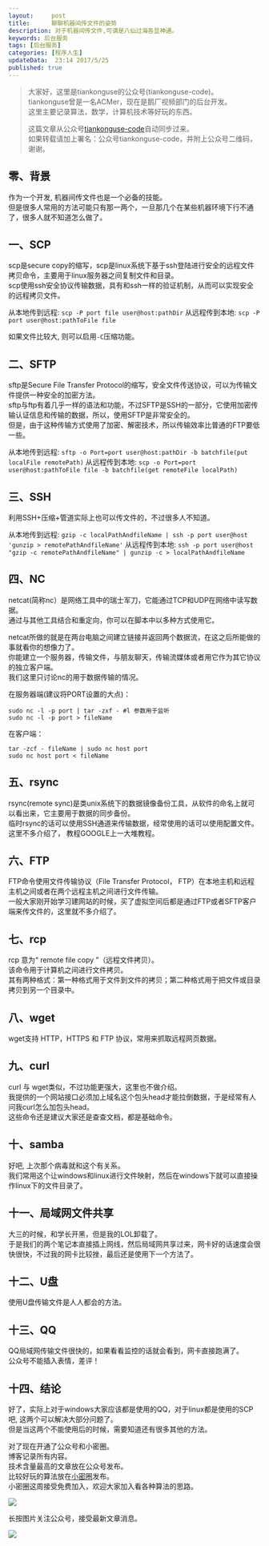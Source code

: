 ```yaml
---  
layout:     post  
title:      聊聊机器间传文件的姿势
description: 对于机器间传文件,可谓是八仙过海各显神通。  
keywords: 后台服务  
tags: [后台服务]  
categories: [程序人生]  
updateData:  23:14 2017/5/25
published: true  
---  
```

  
  
>   
> 大家好，这里是tiankonguse的公众号(tiankonguse-code)。    
> tiankonguse曾是一名ACMer，现在是鹅厂视频部门的后台开发。    
> 这里主要记录算法，数学，计算机技术等好玩的东西。   
>      
> 这篇文章从公众号[tiankonguse-code](http://mp.weixin.qq.com/s/kjuZuB6l80e49rP_cJEr_g)自动同步过来。    
> 如果转载请加上署名：公众号tiankonguse-code，并附上公众号二维码，谢谢。    
>    
  

## 零、背景

作为一个开发, 机器间传文件也是一个必备的技能。  
但是很多人常用的方法可能只有那一两个，一旦那几个在某些机器环境下行不通了，很多人就不知道怎么做了。  


## 一、SCP

scp是secure copy的缩写，scp是linux系统下基于ssh登陆进行安全的远程文件拷贝命令，主要用于linux服务器之间复制文件和目录。  
scp使用ssh安全协议传输数据，具有和ssh一样的验证机制，从而可以实现安全的远程拷贝文件。  

从本地传到远程: `scp -P port file user@host:pathDir`
从远程传到本地: `scp -P port user@host:pathToFile file`

如果文件比较大, 则可以启用`-C`压缩功能。  


## 二、SFTP


sftp是Secure File Transfer Protocol的缩写，安全文件传送协议，可以为传输文件提供一种安全的加密方法。  
sftp与ftp有着几乎一样的语法和功能，不过SFTP是SSH的一部分，它使用加密传输认证信息和传输的数据，所以，使用SFTP是非常安全的。  
但是，由于这种传输方式使用了加密、解密技术，所以传输效率比普通的FTP要低一些。  


从本地传到远程: `sftp -o Port=port user@host:pathDir -b batchfile(put localFile remotePath)`
从远程传到本地: `scp -o Port=port user@host:pathToFile file -b batchfile(get remoteFile localPath)`




## 三、SSH

利用SSH+压缩+管道实际上也可以传文件的，不过很多人不知道。  

从本地传到远程: `gzip -c localPathAndfileName | ssh -p port user@host 'gunzip > remotePathAndfileName'`
从远程传到本地: `ssh -p port user@host "gzip -c remotePathAndfileName" | gunzip -c > localPathAndfileName`


## 四、NC

netcat(简称nc）是网络工具中的瑞士军刀，它能通过TCP和UDP在网络中读写数据。  
通过与其他工具结合和重定向，你可以在脚本中以多种方式使用它。

netcat所做的就是在两台电脑之间建立链接并返回两个数据流，在这之后所能做的事就看你的想像力了。  
你能建立一个服务器，传输文件，与朋友聊天，传输流媒体或者用它作为其它协议的独立客户端。  
我们这里只讨论nc的用于数据传输的情况。  


在服务器端(建议将PORT设置的大点)：

```
sudo nc -l -p port | tar -zxf - #l 参数用于监听
sudo nc -l -p port > fileName
```


在客户端：

```
tar -zcf - fileName | sudo nc host port
sudo nc host port < fileName
```


## 五、rsync

rsync(remote sync)是类unix系统下的数据镜像备份工具，从软件的命名上就可以看出来，它主要用于数据的同步备份。  
临时rsync的话可以使用SSH通道来传输数据，经常使用的话可以使用配置文件。  
这里不多介绍了， 教程GOOGLE上一大堆教程。  


## 六、FTP


FTP命令使用文件传输协议（File Transfer Protocol， FTP）在本地主机和远程主机之间或者在两个远程主机之间进行文件传输。  
一般大家刚开始学习建网站的时候，买了虚拟空间后都是通过FTP或者SFTP客户端来传文件的，这里就不多介绍了。  


## 七、rcp


rcp 意为“ remote file copy ”（远程文件拷贝）。  
该命令用于计算机之间进行文件拷贝。  
其有两种格式：第一种格式用于文件到文件的拷贝；第二种格式用于把文件或目录拷贝到另一个目录中。  

  

## 八、wget

wget支持 HTTP，HTTPS 和 FTP 协议，常用来抓取远程网页数据。  


## 九、curl

curl 与 wget类似，不过功能更强大，这里也不做介绍。  
我提供的一个网站接口必须加上域名这个包头head才能拉倒数据，于是经常有人问我curl怎么加包头head。  
这些命令还是建议大家还是查查文档，都是基础命令。  


## 十、samba

好吧, 上次那个病毒就和这个有关系。  
我们常用这个让windows和linux进行文件映射，然后在windows下就可以直接操作linux下的文件目录了。  


## 十一、局域网文件共享

大三的时候，和学长开黑，但是我的LOL卸载了。  
于是我们的两个笔记本直接插上网线，然后局域网共享过来，网卡好的话速度会很快很快，不过我的网卡比较挫，最后还是使用下一个方法了。  


## 十二、U盘

使用U盘传输文件是人人都会的方法。  


## 十三、QQ

QQ局域网传输文件很快的，如果看看监控的话就会看到，网卡直接跑满了。  
公众号不能插入表情，差评！  


## 十四、结论


好了，实际上对于windows大家应该都是使用的QQ，对于linux都是使用的SCP吧, 这两个可以解决大部分问题了。  
但是当这两个不能使用后的时候，需要知道还有很多其他的方法。  



对了现在开通了公众号和小密圈。  
博客记录所有内容。  
技术含量最高的文章放在公众号发布。  
比较好玩的算法放在[小密圈](https://wx.xiaomiquan.com/mweb/views/joingroup/join_group.html?group_id=281548515451&secret=r0krqw9fw0at24vxjxo1uo4k0h4lfe47&extra=d67ce0c25ec91252b3af846a10154c9e9d4cb50c763fee178acd68cd2c2e09ee)发布。  
小密圈这周接受免费加入，欢迎大家加入看各种算法的思路。  

![](/images/suanfa_xiaomiquan.jpg)  
  
  
长按图片关注公众号，接受最新文章消息。   
  
![](/images/weixin-50cm.jpg)  
  
  
  